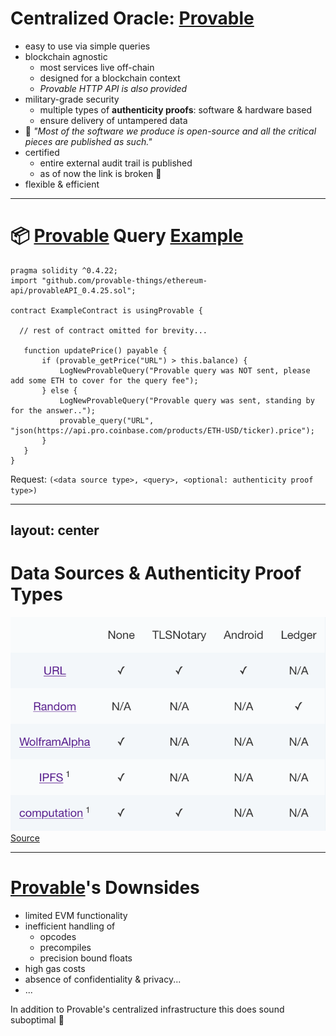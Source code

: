 # Centralized Oracle: [Provable](https://provable.xyz/)

<v-clicks>

- easy to use via simple queries
- blockchain agnostic
  - most services live off-chain
  - designed for a blockchain context
  - *Provable HTTP API is also provided*
- military-grade security
  - multiple types of **authenticity proofs**: software & hardware based
  - ensure delivery of untampered data
- 🚨 _"Most of the software we produce is open-source and all the critical pieces are published as such."_
- certified
  - entire external audit trail is published
  - as of now the link is broken 🤔
- flexible & efficient

</v-clicks>

<!-- 
- einfache queries
- designed für Anwendung im Blockchain-Bereich
- hauptsächlich Ethereum
- hohe Sicherheitsstandards
- Open Source?
- externe Audits
-->

---

# 📦 [Provable](https://provable.xyz/) Query [Example](https://docs.provable.xyz/#ethereum-quick-start)


```solidity{all|9|13}
pragma solidity ^0.4.22;
import "github.com/provable-things/ethereum-api/provableAPI_0.4.25.sol";

contract ExampleContract is usingProvable {

  // rest of contract omitted for brevity...

   function updatePrice() payable {
       if (provable_getPrice("URL") > this.balance) {
           LogNewProvableQuery("Provable query was NOT sent, please add some ETH to cover for the query fee");
       } else {
           LogNewProvableQuery("Provable query was sent, standing by for the answer..");
           provable_query("URL", "json(https://api.pro.coinbase.com/products/ETH-USD/ticker).price");
       }
   }
}
```

<v-click>

Request: `(<data source type>, <query>, <optional: authenticity proof type>)`

</v-click>


<!-- 
- `payable` modifier means that the function can process transactions with non-zero Ether value
- falls der momentane Query-Preis höher als das Guthaben ist ablehnen
- sonst query
-->

---
layout: center
---

# Data Sources & Authenticity Proof Types

<div class="container mx-auto flex flex-column justify-center">
    <div class="mb-4">
        <img src="/provable-auth-types.png" class="h-80 rounded object-center"/>
        <a href="https://docs.provable.xyz/#data-sources" class="italic text-xs">Source</a>
    </div>
</div>

<!--
# URL
- Zugriff auf jegliche API oder Webpage
- zweiter Parameter JSON als POST

# Random
- zufällige Zahl aus Trusted Execution Environment

# WolframAlpha
- direkter Zugriff auf API
- Ergebnisse als String zurückgegeben

# IPFS
- file Inhalt von einem IPFS storage wird geliefert
- IPFS: peer-to-peer hypermedia protocol

# computation
- Ausführung von Anwendung oder script auf sandboxed Amazon Web Service virtual machine
- Ergebnis bis zu 2500 Zeichen lang

-->

---

# [Provable](https://provable.xyz/)'s Downsides

<v-clicks>

- limited EVM functionality
- inefficient handling of
  - opcodes
  - precompiles
  - precision bound floats
- high gas costs
- absence of confidentiality & privacy...
- ...

</v-clicks>

<v-click>

In addition to Provable's centralized infrastructure this does sound suboptimal 🤔

</v-click>